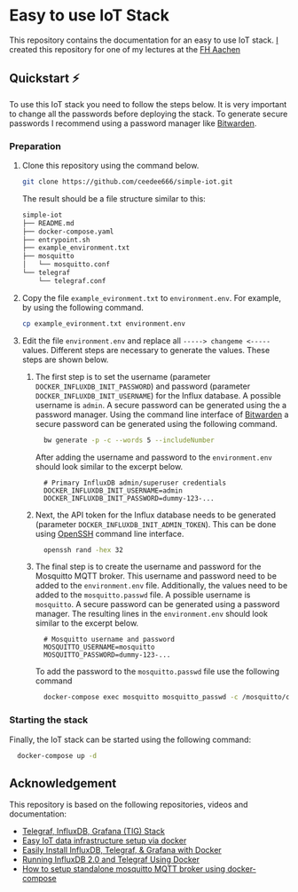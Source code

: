 # Easy to use IoT Stack

This repository contains the documentation for an easy to use IoT stack.
[I](https://drumm.sh) created this repository for one of my lectures at the [FH Aachen](http://fh-aachen.de)

## Quickstart ⚡

To use this IoT stack you need to follow the steps below. It is very important
to change all the passwords before deploying the stack. To generate secure passwords
I recommend using a password manager like [Bitwarden](https://bitwarden.com).

### Preparation

1. Clone this repository using the command below.

   ```zsh
   git clone https://github.com/ceedee666/simple-iot.git
   ```

   The result should be a file structure similar to this:

   ```zsh
   simple-iot
   ├── README.md
   ├── docker-compose.yaml
   ├── entrypoint.sh
   ├── example_environment.txt
   ├── mosquitto
   │   └── mosquitto.conf
   └── telegraf
       └── telegraf.conf
   ```

1. Copy the file `example_evironment.txt` to `environment.env`. For example, by
   using the following command.

   ```zsh
   cp example_evironment.txt environment.env
   ```

1. Edit the file `environment.env` and replace all `-----> changeme <-----` values.
   Different steps are necessary to generate the values. These steps are shown below.

   1. The first step is to set the username (parameter `DOCKER_INFLUXDB_INIT_PASSWORD`)
      and password (parameter `DOCKER_INFLUXDB_INIT_USERNAME`) for the Influx database.
      A possible username is `admin`. A secure password can be generated using the
      a password manager. Using the command line interface of [Bitwarden](https://bitwarden.com)
      a secure password can be generated using the following command.

      ```zsh
        bw generate -p -c --words 5 --includeNumber
      ```

      After adding the username and password to the `environment.env` should look
      similar to the excerpt below.

      ```env
        # Primary InfluxDB admin/superuser credentials
        DOCKER_INFLUXDB_INIT_USERNAME=admin
        DOCKER_INFLUXDB_INIT_PASSWORD=dummy-123-...
      ```

   1. Next, the API token for the Influx database needs to be generated
      (parameter `DOCKER_INFLUXDB_INIT_ADMIN_TOKEN`). This can be done using
      [OpenSSH](https://www.openssh.com/) command line interface.

      ```zsh
        openssh rand -hex 32
      ```

   1. The final step is to create the username and password for the
      Mosquitto MQTT broker.
      This username and password need to be added to the `environment.env` file.
      Additionally, the values need to be added to the `mosquitto.passwd` file.
      A possible username is `mosquitto`. A secure password can be generated using
      a password manager. The resulting lines in the `environment.env` should look
      similar to the excerpt below.

      ```env
        # Mosquitto username and password
        MOSQUITTO_USERNAME=mosquitto
        MOSQUITTO_PASSWORD=dummy-123-...
      ```

      To add the password to the `mosquitto.passwd` file use the following command

      ```zsh
        docker-compose exec mosquitto mosquitto_passwd -c /mosquitto/conf/mosquitto.passwd mosquitto
      ```

### Starting the stack

Finally, the IoT stack can be started using the following command:

```zsh
  docker-compose up -d
```

## Acknowledgement

This repository is based on the following repositories, videos and documentation:

- [Telegraf, InfluxDB, Grafana (TIG) Stack](https://github.com/huntabyte/tig-stack)
- [Easy IoT data infrastructure setup via docker](https://github.com/Miceuz/docker-compose-mosquitto-influxdb-telegraf-grafana)
- [Easily Install InfluxDB, Telegraf, & Grafana with Docker](https://youtu.be/QGG_76OmRnA)
- [Running InfluxDB 2.0 and Telegraf Using Docker](https://www.influxdata.com/blog/running-influxdb-2-0-and-telegraf-using-docker/)
- [How to setup standalone mosquitto MQTT broker using docker-compose](https://techoverflow.net/2021/11/25/how-to-setup-standalone-mosquitto-mqtt-broker-using-docker-compose/)
